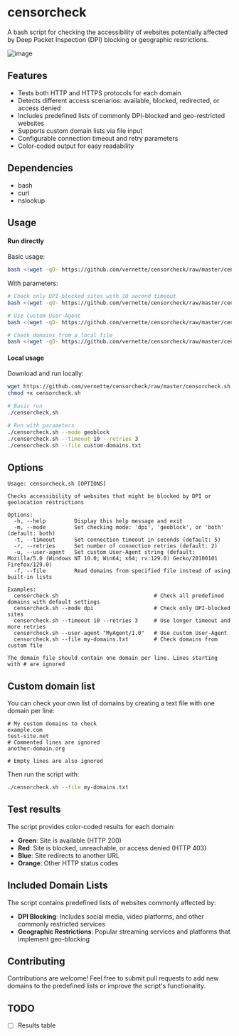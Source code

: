 # censorcheck

A bash script for checking the accessibility of websites potentially affected by Deep Packet Inspection (DPI) blocking or geographic restrictions.

![image](https://i.imgur.com/9QLDY90.png)

## Features

- Tests both HTTP and HTTPS protocols for each domain
- Detects different access scenarios: available, blocked, redirected, or access denied
- Includes predefined lists of commonly DPI-blocked and geo-restricted websites
- Supports custom domain lists via file input
- Configurable connection timeout and retry parameters
- Color-coded output for easy readability

## Dependencies

- bash
- curl
- nslookup

## Usage

#### Run directly

Basic usage:

```bash
bash <(wget -qO- https://github.com/vernette/censorcheck/raw/master/censorcheck.sh)
```

With parameters:

```bash
# Check only DPI-blocked sites with 10 second timeout
bash <(wget -qO- https://github.com/vernette/censorcheck/raw/master/censorcheck.sh) --mode dpi --timeout 10

# Use custom User-Agent
bash <(wget -qO- https://github.com/vernette/censorcheck/raw/master/censorcheck.sh) --user-agent "CustomAgent/2.0"

# Check domains from a local file
bash <(wget -qO- https://github.com/vernette/censorcheck/raw/master/censorcheck.sh) --file ~/my-domains.txt
```

#### Local usage

Download and run locally:

```bash
wget https://github.com/vernette/censorcheck/raw/master/censorcheck.sh
chmod +x censorcheck.sh

# Basic run
./censorcheck.sh

# Run with parameters
./censorcheck.sh --mode geoblock
./censorcheck.sh --timeout 10 --retries 3
./censorcheck.sh --file custom-domains.txt
```

## Options

```
Usage: censorcheck.sh [OPTIONS]

Checks accessibility of websites that might be blocked by DPI or geolocation restrictions

Options:
  -h, --help         Display this help message and exit
  -m, --mode         Set checking mode: 'dpi', 'geoblock', or 'both' (default: both)
  -t, --timeout      Set connection timeout in seconds (default: 5)
  -r, --retries      Set number of connection retries (default: 2)
  -u, --user-agent   Set custom User-Agent string (default: Mozilla/5.0 (Windows NT 10.0; Win64; x64; rv:129.0) Gecko/20100101 Firefox/129.0)
  -f, --file         Read domains from specified file instead of using built-in lists

Examples:
  censorcheck.sh                              # Check all predefined domains with default settings
  censorcheck.sh --mode dpi                   # Check only DPI-blocked sites
  censorcheck.sh --timeout 10 --retries 3     # Use longer timeout and more retries
  censorcheck.sh --user-agent "MyAgent/1.0"   # Use custom User-Agent
  censorcheck.sh --file my-domains.txt        # Check domains from custom file

The domain file should contain one domain per line. Lines starting with # are ignored
```

## Custom domain list

You can check your own list of domains by creating a text file with one domain per line:

```
# My custom domains to check
example.com
test-site.net
# Commented lines are ignored
another-domain.org

# Empty lines are also ignored
```

Then run the script with:

```bash
./censorcheck.sh --file my-domains.txt
```

## Test results

The script provides color-coded results for each domain:

- **Green**: Site is available (HTTP 200)
- **Red**: Site is blocked, unreachable, or access denied (HTTP 403)
- **Blue**: Site redirects to another URL
- **Orange**: Other HTTP status codes

## Included Domain Lists

The script contains predefined lists of websites commonly affected by:

- **DPI Blocking**: Includes social media, video platforms, and other commonly restricted services
- **Geographic Restrictions**: Popular streaming services and platforms that implement geo-blocking

## Contributing

Contributions are welcome! Feel free to submit pull requests to add new domains to the predefined lists or improve the script's functionality.

## TODO

- [ ] Results table
